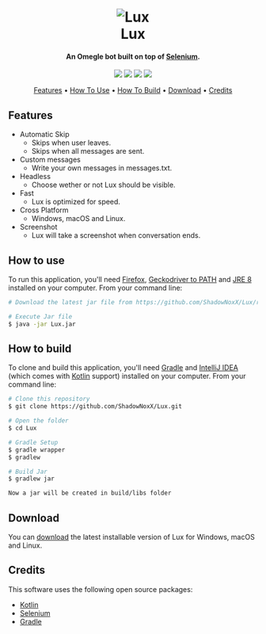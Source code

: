 <h1 align="center">
  <br>
  <img src="https://cdn.discordapp.com/attachments/882668023062884372/886258142726463558/LUX_2.png" alt="Lux">
  <br>
  Lux
  <br>
</h1>
<h4 align="center">An Omegle bot built on top of <a href="https://www.selenium.dev/" target="_blank">Selenium</a>.</h4>
<p align="center">
  <img src="https://img.shields.io/github/last-commit/ShadowNoxX/Lux">
  <img src="https://img.shields.io/github/license/ShadowNoxX/Lux">
  <img src="https://img.shields.io/website?url=https%3A%2F%2Fwww.omegle.com%2F">
  <img src="https://img.shields.io/github/stars/ShadowNoxX/Lux">
</p>
<p align="center">
  <a href="#features">Features</a> •
  <a href="#how-to-use">How To Use</a> •
  <a href="#how-to-build">How To Build</a> •
  <a href="#download">Download</a> •
  <a href="#credits">Credits</a>
</p>

## Features
* Automatic Skip
  - Skips when user leaves.
  - Skips when all messages are sent.
* Custom messages
  - Write your own messages in messages.txt.
* Headless
  - Choose wether or not Lux should be visible.
* Fast
  - Lux is optimized for speed.
* Cross Platform
  - Windows, macOS and Linux.
* Screenshot
  - Lux will take a screenshot when conversation ends.

## How to use
To run this application, you'll need [Firefox](https://www.mozilla.org/en-US/firefox/new/), [Geckodriver to PATH](https://github.com/mozilla/geckodriver/releases) and [JRE 8](https://www.java.com/en/download/) installed on your computer. From your command line:
```bash
# Download the latest jar file from https://github.com/ShadowNoxX/Lux/releases

# Execute Jar file
$ java -jar Lux.jar
```


## How to build
To clone and build this application, you'll need [Gradle](https://gradle.org/install/) and [IntelliJ IDEA](https://www.jetbrains.com/idea/) (which comes with [Kotlin](https://kotlinlang.org/) support) installed on your computer. From your command line:
```bash
# Clone this repository
$ git clone https://github.com/ShadowNoxX/Lux.git

# Open the folder
$ cd Lux

# Gradle Setup
$ gradle wrapper
$ gradlew

# Build Jar
$ gradlew jar

Now a jar will be created in build/libs folder
```

## Download
You can [download](https://github.com/ShadowNoxX/Lux/releases/) the latest installable version of Lux for Windows, macOS and Linux.

## Credits
This software uses the following open source packages:
- [Kotlin](https://github.com/JetBrains/kotlin)
- [Selenium](https://www.selenium.dev/)
- [Gradle](https://gradle.org/)
